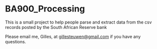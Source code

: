 # BA900_Processing
This is a small project to help people parse and extract data from the csv records posted by the South African Reserve bank

Please email me, Gilles, at gillesteuwen@gmail.com if you have any questions.
